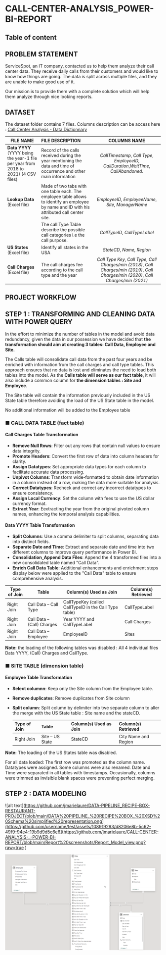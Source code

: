 # CALL-CENTER-ANALYSIS_POWER-BI-REPORT

## Table of content 

## PROBLEM STATEMENT
 ServiceSpot, an IT company, contacted us to help them analyze their call center data. 
They receive daily calls from their customers and would like to know how things are going. The data is split across multiple files, and they are unable to make good use of it. 

Our  mission is to provide them with a complete solution which will help them analyze through nice looking reports.
## DATASET
The dataset folder contains 7 files. 
Columns description can be access here : 
[Call Center Analysis - Data Dictionnary]([../blob/master/LICENSE](https://github.com/jmarielaure/CALL-CENTER-ANALYSIS-_-POWER-BI-REPORT/blob/main/Data%20Dictionnary%20-%20Call%20Center%20Analysis.pdf))

| FILE NAME        | FILE DESCRIPTION           | COLUMNS NAME  |
| ------------- |:-------------| :-----:|
| **Data YYYY** (YYYY being the year-1 file per year from 2018 to 2021) (4 CSV files)| Record of the calls received during the year mentioning the data and time of occurrence and other main information | *CallTimestamp*, *Call Type*, *EmployeeID*, *CallDuration*,*WaitTime*, *CallAbandoned*. |
| **Lookup Data** (Excel file)   | Made of two tabs with one table each. The employee table allows to identify an employee by name and ID with his attributed call center site. |   *EmployeeID*, *EmployeeName*, *Site*, *ManagerName*|
| | The call Type Table describe the possible call categories i.e the call purpose.|*CallTypeID*, *CallTypeLabel* |
| **US States** (Excel file)| Identify all states in the USA       | *StateCD*, *Name*, *Region* |
| **Call Charges** (Excel file) | The call charges fee according to the call type and the year       |   *Call Type Key*, *Call Type*, *Call Charges/min (2018)*, *Call Charges/min (2019)*, *Call Charges/min (2020)*, *Call Charges/min (2021)* |

## PROJECT WORKFLOW

  ## STEP 1 : TRANSFORMING AND CLEANING DATA WITH POWER QUERY
In the effort to minimize the number of tables in the model and avoid data redundancy, given the data in our possession we have decided that __the transformation should aim at creating 3 tables: Call Data, Employee and Site.__ 

The Calls table will consolidate call data from the past four years and be enriched with information from the call charges and call type tables. This approach ensures that no data is lost and eliminates the need to load both tables into the model. As the __Calls table will serve as our fact table__, it will also include a common column for __the dimension tables : Site and Employee__.

The Site table will contain the information previously included in the US State table therefore avoiding the load of the US State table in the model.

No additional information will be added to the Employee table



   ### ■ __CALL DATA TABLE (fact table)__


#### Call Charges Table Transformation

- **Remove Null Rows**: Filter out any rows that contain null values to ensure data integrity.
- **Promote Headers**: Convert the first row of data into column headers for clarity.
- **Assign Datatypes**: Set appropriate data types for each column to facilitate accurate data processing.
- **Unpivot Columns**: Transform wide-formatted to obtain date information in a column instead of a row, making the data more suitable for analysis.
- **Correct Datatypes**: Recheck and correct any incorrect datatypes to ensure consistency.
- **Assign Local Currency**: Set the column with fees to use the US dollar currency format.
- **Extract Year**: Eextracting the year from the original pivoted column names, enhancing the temporal analysis capabilities.

#### Data YYYY Table Transformation

- **Split Columns**: Use a comma delimiter to split columns, separating data into distinct fields.
- **Separate Date and Time**: Extract and separate date and time into two different columns to improve query performance in Power BI.
- **Consolidation_Append Data Files**: Append the 4 transformed files into a new consolidated table named "Call Data".
- **Enrich Call Data Table**: Additional enhancements and enrichment steps display below were applied to the "Call Data" table to ensure comprehensive analysis.

| Type of Join  | Table                          | Column(s) Used as Join                            | Column(s) Retrieved |
|---------------|--------------------------------|---------------------------------------------------|---------------------|
| Right Join    | Call Data – Call Type          | CallTypeKey (called CallTypeID in the Call Type table) | CallTypeLabel       |
| Right Join    | Call Data – (Call) Charges     | Year YYYY and CallTypeLabel                       | Call Charges        |
| Right Join    | Call Data – Employee           | EmployeeID                                        | Sites               |

**Note:** the loading of the following tables was disabled : All 4 individual files Data YYYY, (Call) Charges and CallType.



   ### ■ __SITE TABLE (dimension table)__


#### Employee Table Transformation

- **Select columnn**: Keep only the Site column from the Employee table.
- **Remove duplicates**: Remove duplicates from Site column
- **Split column**: Split column by delimiter into twe separate column to aller the merge with the US State table : Site name and the stateCD.


  | Type of Join | Table          | Column(s) Used as Join | Column(s) Retrieved     |
  |--------------|----------------|------------------------|-------------------------|
  | Right Join   | Site – US State| StateCD                | City Name and Region     |

 **Note:** The loading of the US States table was disabled.

For all data loaded:
     The first row was promoted as the column name.
     Datatypes were assigned.
     Some columns were also renamed.
     Date and Time were separated in all tables with timestamps.
     Occasionally, columns were trimmed as invisible blank spaces were preventing perfect merging.


   ## STEP 2 : DATA MODELING
   ![alt text](https://github.com/jmarielaure/DATA-PIPELINE_RECIPE-BOX-RESTAURANT-PROJECT/blob/main/DATA%20PIPELINE_%20RECIPE%20BOX_%20XSD%20Schema%20simplified%20representation.png](https://github.com/username/test/assets/108919293/d8206e8b-5c62-49f9-94e4-19b9d9d5c6e6](https://github.com/jmarielaure/CALL-CENTER-ANALYSIS-_-POWER-BI-REPORT/blob/main/Report%20screenshots/Report_Model_view.png?raw=true )

![Report Model View](https://github.com/jmarielaure/CALL-CENTER-ANALYSIS-_-POWER-BI-REPORT/blob/main/Report%20screenshots/Report_Model_view.png)
